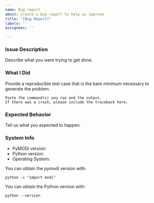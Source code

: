 ```yaml
---
name: Bug report
about: Create a bug report to help us improve
title: "[Bug Report]"
labels: ''
assignees: ''

---
```

### Issue Description
Describe what you were trying to get done.

### What I Did
Provide a reproducible test case that is the bare minimum necessary to generate the problem.
```
Paste the command(s) you ran and the output.
If there was a crash, please include the traceback here.
```

### Expected Behavior
Tell us what you expected to happen.

### System Info
* PyMODI version:
* Python version:
* Operating System:

You can obtain the pymodi version with:
```commandline
python -c "import modi"
```

You can obtain the Python version with:
```commandline
python --version
```
